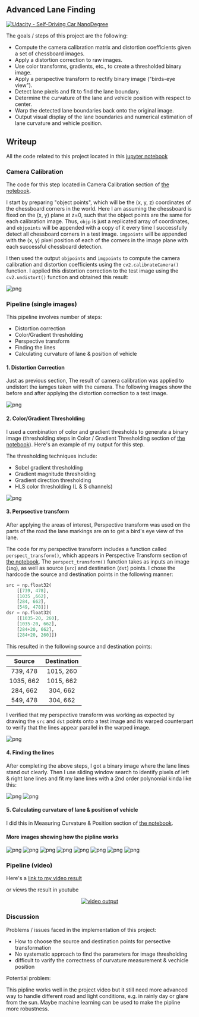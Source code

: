 ## Advanced Lane Finding
[![Udacity - Self-Driving Car NanoDegree](https://s3.amazonaws.com/udacity-sdc/github/shield-carnd.svg)](http://www.udacity.com/drive)

The goals / steps of this project are the following:

* Compute the camera calibration matrix and distortion coefficients given a set of chessboard images.
* Apply a distortion correction to raw images.
* Use color transforms, gradients, etc., to create a thresholded binary image.
* Apply a perspective transform to rectify binary image ("birds-eye view").
* Detect lane pixels and fit to find the lane boundary.
* Determine the curvature of the lane and vehicle position with respect to center.
* Warp the detected lane boundaries back onto the original image.
* Output visual display of the lane boundaries and numerical estimation of lane curvature and vehicle position.

## Writeup
All the code related to this project located in this [jupyter notebook](https://github.com/samuelpfchoi/CarND-P4-Advanced-Lane-Lines/blob/master/P4.ipynb)

### Camera Calibration
The code for this step located in Camera Calibration section of [the notebook](https://github.com/samuelpfchoi/CarND-P4-Advanced-Lane-Lines/blob/master/P4.ipynb).

I start by preparing "object points", which will be the (x, y, z) coordinates of the chessboard corners in the world. Here I am assuming the chessboard is fixed on the (x, y) plane at z=0, such that the object points are the same for each calibration image.  Thus, `objp` is just a replicated array of coordinates, and `objpoints` will be appended with a copy of it every time I successfully detect all chessboard corners in a test image.  `imgpoints` will be appended with the (x, y) pixel position of each of the corners in the image plane with each successful chessboard detection.  

I then used the output `objpoints` and `imgpoints` to compute the camera calibration and distortion coefficients using the `cv2.calibrateCamera()` function.  I applied this distortion correction to the test image using the `cv2.undistort()` function and obtained this result: 

![png](./writeup_images/output_7_0.png)


### Pipeline (single images)
This pipeline involves number of steps:
* Distortion correction
* Color/Gradient thresholding
* Perspective transform
* Finding the lines
* Calculating curvature of lane & position of vehicle

#### 1. Distortion Correction
Just as previous section, The result of camera calibration was applied to undistort the iamges taken with the camera. The following images show the before and after applying the distortion correction to a test image.

![png](./writeup_images/output_8_1.png)

#### 2. Color/Gradient Thresholding
I used a combination of color and gradient thresholds to generate a binary image (thresholding steps in Color / Gradient Thresholding section of [the notebook](https://github.com/samuelpfchoi/CarND-P4-Advanced-Lane-Lines/blob/master/P4.ipynb)).  Here's an example of my output for this step.

The thresholding techniques include:
* Sobel gradient thresholding
* Gradient magnitude thresholding
* Gradient direction thresholding
* HLS color thresholding (L & S channels)

![png](./writeup_images/output_15_0.png)

#### 3. Perpsective transform

After applying the areas of interest, Perspective transform was used on the parts of the road the lane markings are on to get a bird's eye view of the lane.

The code for my perspective transform includes a function called `perspect_transform()`, which appears in Perspective Transform section of  [the notebook](https://github.com/samuelpfchoi/CarND-P4-Advanced-Lane-Lines/blob/master/P4.ipynb).  The `perspect_transform()` function takes as inputs an image (`img`), as well as source (`src`) and destination (`dst`) points.  I chose the hardcode the source and destination points in the following manner:

```python
src = np.float32(
    [[739, 478], 
    [1035 ,662],
    [284, 662], 
    [549, 478]])
dsr = np.float32(
    [[1035-20, 260],
    [1035-20, 662],
    [284+20, 662],
    [284+20, 260]])
```

This resulted in the following source and destination points:

| Source        | Destination   | 
|:-------------:|:-------------:| 
| 739, 478      | 1015, 260     | 
| 1035, 662     | 1015, 662     |
| 284, 662      | 304, 662      |
| 549, 478      | 304, 662      |

I verified that my perspective transform was working as expected by drawing the `src` and `dst` points onto a test image and its warped counterpart to verify that the lines appear parallel in the warped image.

![png](./writeup_images/output_20_0.png)

#### 4. Finding the lines

After completing the above steps, I got a binary image where the lane lines stand out clearly. Then I use sliding window search to identify pixels of left & right lane lines and fit my lane lines with a 2nd order polynomial kinda like this:

![png](./writeup_images/output_27_0.png)
![png](./writeup_images/output_28_0.png)

#### 5. Calculating curvature of lane & position of vehicle
I did this in Measuring Curvature & Position section of  [the notebook](https://github.com/samuelpfchoi/CarND-P4-Advanced-Lane-Lines/blob/master/P4.ipynb).

#### More images showing how the pipline works
![png](./writeup_images/output_34_0.png)
![png](./writeup_images/output_34_1.png)
![png](./writeup_images/output_34_2.png)
![png](./writeup_images/output_34_3.png)
![png](./writeup_images/output_34_4.png)
![png](./writeup_images/output_34_5.png)
![png](./writeup_images/output_34_6.png)
![png](./writeup_images/output_34_7.png)


### Pipeline (video)

Here's a [link to my video result](./output_project_video.mp4)

or views the result in youtube

<p align="center">
    <a href="https://www.youtube.com/watch?v=c5uK481d7Is">
        <img src="https://img.youtube.com/vi/c5uK481d7Is/0.jpg" alt="video output">
    </a>
</p>


### Discussion
Problems / issues faced in the implementation of this project:
* How to choose the source and destination points for persective transformation
* No systematic approach to find the parameters for image thresholding
* difficult to varify the correctness of curvature measurement & vechicle position

Potential problem:

This pipline works well in the project video but it still need more advanced way to handle different road and light conditions, e.g. in rainly day or glare from the sun. Maybe machine learning can be used to make the pipline more robustness.
